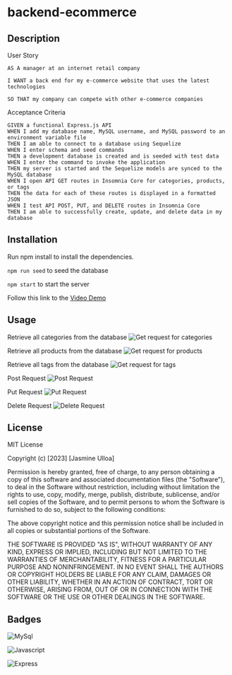 # backend-ecommerce

## Description

User Story
```
AS A manager at an internet retail company

I WANT a back end for my e-commerce website that uses the latest technologies

SO THAT my company can compete with other e-commerce companies

```

Acceptance Criteria

```
GIVEN a functional Express.js API
WHEN I add my database name, MySQL username, and MySQL password to an environment variable file
THEN I am able to connect to a database using Sequelize
WHEN I enter schema and seed commands
THEN a development database is created and is seeded with test data
WHEN I enter the command to invoke the application
THEN my server is started and the Sequelize models are synced to the MySQL database
WHEN I open API GET routes in Insomnia Core for categories, products, or tags
THEN the data for each of these routes is displayed in a formatted JSON
WHEN I test API POST, PUT, and DELETE routes in Insomnia Core
THEN I am able to successfully create, update, and delete data in my database
```


## Installation

Run npm install to install the dependencies.

```npm run seed``` to seed the database

```npm start``` to start the server

Follow this link to the [Video Demo](https://youtu.be/Tx2Gni-mRbo)

## Usage


Retrieve all categories from the database
![Get request for categories](./Develop/assets/Screenshot%202023-02-06%20at%2011.46.56%20PM.png)

Retrieve all products from the database
![Get request for products](./Develop/assets/Screenshot%202023-02-06%20at%2011.46.32%20PM.png)

Retrieve all tags from the database
![Get request for tags](./Develop/assets/Screenshot%202023-02-06%20at%2011.47.02%20PM.png)

Post Request
![Post Request](./Develop/assets/Screenshot%202023-02-06%20at%2011.47.17%20PM.png)

Put Request
![Put Request](./Develop/assets/Screenshot%202023-02-06%20at%2011.47.11%20PM.png)

Delete Request
![Delete Request](./Develop/assets/Screenshot%202023-02-06%20at%2011.47.24%20PM.png)

## License

MIT License

Copyright (c) [2023] [Jasmine Ulloa]

Permission is hereby granted, free of charge, to any person obtaining a copy
of this software and associated documentation files (the "Software"), to deal
in the Software without restriction, including without limitation the rights
to use, copy, modify, merge, publish, distribute, sublicense, and/or sell
copies of the Software, and to permit persons to whom the Software is
furnished to do so, subject to the following conditions:

The above copyright notice and this permission notice shall be included in all
copies or substantial portions of the Software.

THE SOFTWARE IS PROVIDED "AS IS", WITHOUT WARRANTY OF ANY KIND, EXPRESS OR
IMPLIED, INCLUDING BUT NOT LIMITED TO THE WARRANTIES OF MERCHANTABILITY,
FITNESS FOR A PARTICULAR PURPOSE AND NONINFRINGEMENT. IN NO EVENT SHALL THE
AUTHORS OR COPYRIGHT HOLDERS BE LIABLE FOR ANY CLAIM, DAMAGES OR OTHER
LIABILITY, WHETHER IN AN ACTION OF CONTRACT, TORT OR OTHERWISE, ARISING FROM,
OUT OF OR IN CONNECTION WITH THE SOFTWARE OR THE USE OR OTHER DEALINGS IN THE
SOFTWARE.

## Badges


![MySql](https://img.shields.io/badge/MySQL-4479A1.svg?style=for-the-badge&logo=MySQL&logoColor=white)


![Javascript](https://img.shields.io/badge/JavaScript-F7DF1E.svg?style=for-the-badge&logo=JavaScript&logoColor=black)

![Express](https://img.shields.io/badge/Express-000000.svg?style=for-the-badge&logo=Express&logoColor=white)